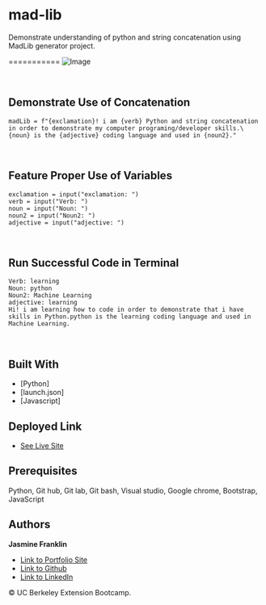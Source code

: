# mad-lib
Demonstrate understanding of python and string concatenation using MadLib generator project.

===========
![Image](website4.png)

<br>

## Demonstrate Use of Concatenation

```
madLib = f"{exclamation}! i am {verb} Python and string concatenation in order to demonstrate my computer programing/developer skills.\
{noun} is the {adjective} coding language and used in {noun2}."
```
<br>

## Feature Proper Use of Variables

```
exclamation = input("exclamation: ")
verb = input("Verb: ")
noun = input("Noun: ")
noun2 = input("Noun2: ")
adjective = input("adjective: ")
```
<br>

## Run Successful Code in Terminal

```
Verb: learning
Noun: python
Noun2: Machine Learning
adjective: learning
Hi! i am learning how to code in order to demonstrate that i have skills in Python.python is the learning coding language and used in Machine Learning.
```

<br>

## Built With

* [Python]
* [launch.json]
* [Javascript]
  

## Deployed Link

* [See Live Site](https://jas-f.github.io/Web-api-code-quiz/)


## Prerequisites

Python,
Git hub,
Git lab,
Git bash,
Visual studio,
Google chrome,
Bootstrap,
JavaScript
## Authors

**Jasmine Franklin** 

- [Link to Portfolio Site](https://jas-f.github.io/responsive-portfolio/)
- [Link to Github](https://github.com/)
- [Link to LinkedIn](https://www.linkedin.com/in/jasmine-franklin-8b08ba121)

<p>&copy; UC Berkeley Extension Bootcamp.</p>